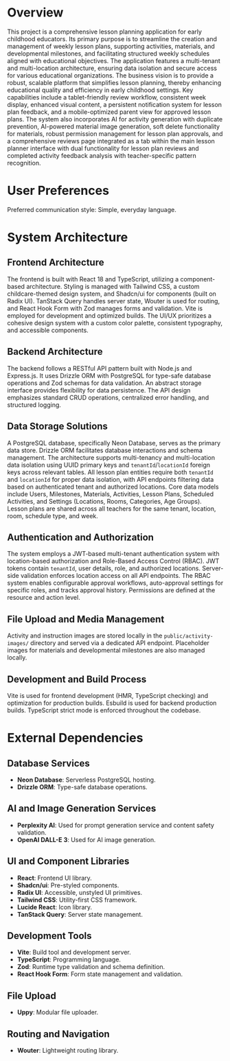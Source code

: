 # Overview
This project is a comprehensive lesson planning application for early childhood educators. Its primary purpose is to streamline the creation and management of weekly lesson plans, supporting activities, materials, and developmental milestones, and facilitating structured weekly schedules aligned with educational objectives. The application features a multi-tenant and multi-location architecture, ensuring data isolation and secure access for various educational organizations. The business vision is to provide a robust, scalable platform that simplifies lesson planning, thereby enhancing educational quality and efficiency in early childhood settings. Key capabilities include a tablet-friendly review workflow, consistent week display, enhanced visual content, a persistent notification system for lesson plan feedback, and a mobile-optimized parent view for approved lesson plans. The system also incorporates AI for activity generation with duplicate prevention, AI-powered material image generation, soft delete functionality for materials, robust permission management for lesson plan approvals, and a comprehensive reviews page integrated as a tab within the main lesson planner interface with dual functionality for lesson plan reviews and completed activity feedback analysis with teacher-specific pattern recognition.

# User Preferences
Preferred communication style: Simple, everyday language.

# System Architecture
## Frontend Architecture
The frontend is built with React 18 and TypeScript, utilizing a component-based architecture. Styling is managed with Tailwind CSS, a custom childcare-themed design system, and Shadcn/ui for components (built on Radix UI). TanStack Query handles server state, Wouter is used for routing, and React Hook Form with Zod manages forms and validation. Vite is employed for development and optimized builds. The UI/UX prioritizes a cohesive design system with a custom color palette, consistent typography, and accessible components.

## Backend Architecture
The backend follows a RESTful API pattern built with Node.js and Express.js. It uses Drizzle ORM with PostgreSQL for type-safe database operations and Zod schemas for data validation. An abstract storage interface provides flexibility for data persistence. The API design emphasizes standard CRUD operations, centralized error handling, and structured logging.

## Data Storage Solutions
A PostgreSQL database, specifically Neon Database, serves as the primary data store. Drizzle ORM facilitates database interactions and schema management. The architecture supports multi-tenancy and multi-location data isolation using UUID primary keys and `tenantId`/`locationId` foreign keys across relevant tables. All lesson plan entities require both `tenantId` and `locationId` for proper data isolation, with API endpoints filtering data based on authenticated tenant and authorized locations. Core data models include Users, Milestones, Materials, Activities, Lesson Plans, Scheduled Activities, and Settings (Locations, Rooms, Categories, Age Groups). Lesson plans are shared across all teachers for the same tenant, location, room, schedule type, and week.

## Authentication and Authorization
The system employs a JWT-based multi-tenant authentication system with location-based authorization and Role-Based Access Control (RBAC). JWT tokens contain `tenantId`, user details, role, and authorized locations. Server-side validation enforces location access on all API endpoints. The RBAC system enables configurable approval workflows, auto-approval settings for specific roles, and tracks approval history. Permissions are defined at the resource and action level.

## File Upload and Media Management
Activity and instruction images are stored locally in the `public/activity-images/` directory and served via a dedicated API endpoint. Placeholder images for materials and developmental milestones are also managed locally.

## Development and Build Process
Vite is used for frontend development (HMR, TypeScript checking) and optimization for production builds. Esbuild is used for backend production builds. TypeScript strict mode is enforced throughout the codebase.

# External Dependencies
## Database Services
- **Neon Database**: Serverless PostgreSQL hosting.
- **Drizzle ORM**: Type-safe database operations.

## AI and Image Generation Services
- **Perplexity AI**: Used for prompt generation service and content safety validation.
- **OpenAI DALL-E 3**: Used for AI image generation.

## UI and Component Libraries
- **React**: Frontend UI library.
- **Shadcn/ui**: Pre-styled components.
- **Radix UI**: Accessible, unstyled UI primitives.
- **Tailwind CSS**: Utility-first CSS framework.
- **Lucide React**: Icon library.
- **TanStack Query**: Server state management.

## Development Tools
- **Vite**: Build tool and development server.
- **TypeScript**: Programming language.
- **Zod**: Runtime type validation and schema definition.
- **React Hook Form**: Form state management and validation.

## File Upload
- **Uppy**: Modular file uploader.

## Routing and Navigation
- **Wouter**: Lightweight routing library.
